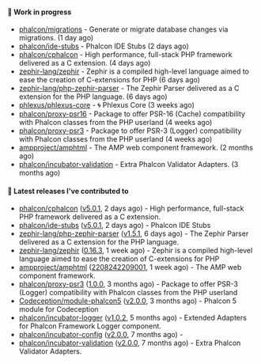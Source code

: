 #### :wrench: Work in progress

- [phalcon/migrations](https://github.com/phalcon/migrations) - Generate or migrate database changes via migrations. (1 day ago)
- [phalcon/ide-stubs](https://github.com/phalcon/ide-stubs) - Phalcon IDE Stubs (2 days ago)
- [phalcon/cphalcon](https://github.com/phalcon/cphalcon) - High performance, full-stack PHP framework delivered as a C extension. (4 days ago)
- [zephir-lang/zephir](https://github.com/zephir-lang/zephir) - Zephir is a compiled high-level language aimed to ease the creation of C-extensions for PHP (6 days ago)
- [zephir-lang/php-zephir-parser](https://github.com/zephir-lang/php-zephir-parser) - The Zephir Parser delivered as a C extension for the PHP language. (6 days ago)
- [phlexus/phlexus-core](https://github.com/phlexus/phlexus-core) - :cyclone: Phlexus Core (3 weeks ago)
- [phalcon/proxy-psr16](https://github.com/phalcon/proxy-psr16) - Package to offer PSR-16 (Cache) compatibility with Phalcon classes from the PHP userland (4 weeks ago)
- [phalcon/proxy-psr3](https://github.com/phalcon/proxy-psr3) - Package to offer PSR-3 (Logger) compatibility with Phalcon classes from the PHP userland (4 weeks ago)
- [ampproject/amphtml](https://github.com/ampproject/amphtml) - The AMP web component framework. (2 months ago)
- [phalcon/incubator-validation](https://github.com/phalcon/incubator-validation) - Extra Phalcon Validator Adapters.  (3 months ago)

#### :pushpin: Latest releases I've contributed to

- [phalcon/cphalcon](https://github.com/phalcon/cphalcon) ([v5.0.1](https://github.com/phalcon/cphalcon/releases/tag/v5.0.1), 2 days ago) - High performance, full-stack PHP framework delivered as a C extension.
- [phalcon/ide-stubs](https://github.com/phalcon/ide-stubs) ([v5.0.1](https://github.com/phalcon/ide-stubs/releases/tag/v5.0.1), 2 days ago) - Phalcon IDE Stubs
- [zephir-lang/php-zephir-parser](https://github.com/zephir-lang/php-zephir-parser) ([v1.5.1](https://github.com/zephir-lang/php-zephir-parser/releases/tag/v1.5.1), 6 days ago) - The Zephir Parser delivered as a C extension for the PHP language.
- [zephir-lang/zephir](https://github.com/zephir-lang/zephir) ([0.16.3](https://github.com/zephir-lang/zephir/releases/tag/0.16.3), 1 week ago) - Zephir is a compiled high-level language aimed to ease the creation of C-extensions for PHP
- [ampproject/amphtml](https://github.com/ampproject/amphtml) ([2208242209001](https://github.com/ampproject/amphtml/releases/tag/2208242209001), 1 week ago) - The AMP web component framework.
- [phalcon/proxy-psr3](https://github.com/phalcon/proxy-psr3) ([1.0.0](https://github.com/phalcon/proxy-psr3/releases/tag/1.0.0), 3 months ago) - Package to offer PSR-3 (Logger) compatibility with Phalcon classes from the PHP userland
- [Codeception/module-phalcon5](https://github.com/Codeception/module-phalcon5) ([v2.0.0](https://github.com/Codeception/module-phalcon5/releases/tag/v2.0.0), 3 months ago) - Phalcon 5 module for Codeception
- [phalcon/incubator-logger](https://github.com/phalcon/incubator-logger) ([v1.0.2](https://github.com/phalcon/incubator-logger/releases/tag/v1.0.2), 5 months ago) - Extended Adapters for Phalcon Framework Logger component.
- [phalcon/incubator-config](https://github.com/phalcon/incubator-config) ([v2.0.0](https://github.com/phalcon/incubator-config/releases/tag/v2.0.0), 7 months ago) - 
- [phalcon/incubator-validation](https://github.com/phalcon/incubator-validation) ([v2.0.0](https://github.com/phalcon/incubator-validation/releases/tag/v2.0.0), 7 months ago) - Extra Phalcon Validator Adapters. 

